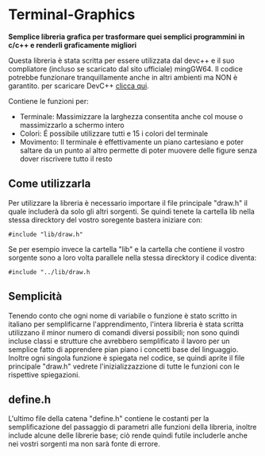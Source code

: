 # Terminal-Graphics

**Semplice libreria grafica per trasformare quei semplici programmini in c/c++ e renderli graficamente migliori**

Questa libreria è stata scritta per essere utilizzata dal devc++ e il suo compliatore (incluso se scaricato dal sito ufficiale) mingGW64. Il codice potrebbe funzionare tranquillamente anche in altri ambienti ma NON è garantito.
per scaricare DevC++ [clicca qui](https://www.npmjs.com/package/selenium-standalone).

Contiene le funzioni per: 
- Terminale: Massimizzare la larghezza consentita anche col mouse o massimizzarlo a schermo intero
- Colori: É possibile utilizzare tutti e 15 i colori del terminale
- Movimento: Il terminale è effettivamente un piano cartesiano e poter saltare da un punto al altro permette di poter muovere delle figure senza dover riscrivere tutto il resto

## Come utilizzarla

Per utilizzare la libreria è necessario importare il file principale "draw.h" il quale includerà da solo gli altri sorgenti.
Se quindi tenete la cartella lib nella stessa direcktory del vostro soregente bastera iniziare con:

 `#include "lib/draw.h"`



Se per esempio invece la cartella "lib" e la cartella che contiene il vostro sorgente sono a loro volta parallele nella stessa direcktory il codice diventa:

 `#include "../lib/draw.h`

## Semplicità
Tenendo conto che ogni nome di variabile o funzione è stato scritto in italiano per semplificarne l'apprendimento, l'intera libreria è stata scritta utilizzano il minor numero di comandi diversi possibili; non sono quindi incluse classi e strutture che avrebbero semplificato il lavoro per un semplice fatto di apprendere pian piano i concetti base del linguaggio.
Inoltre ogni singola funzione è spiegata nel codice, se quindi aprite il file principale "draw.h" vedrete l'inizializzazzione di tutte le funzioni con le rispettive spiegazioni.

## define.h
L'ultimo file della catena "define.h" contiene le costanti per la semplificazione del passaggio di parametri alle funzioni della libreria, inoltre include alcune delle librerie base; ciò rende quindi futile includerle anche nei vostri sorgenti ma non sarà fonte di errore.
